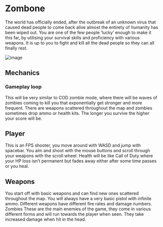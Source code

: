 # Zombone
The world has officially ended, after the outbreak of an unknown virus that caused dead people to come back alive almost the entirety of humanity has been wiped out. You are one of the few people ‘lucky’ enough to make it this far, by utilising your survival skills and proficiency with various weapons. It is up to you to fight and kill all the dead people so they can all finally rest. 

![image](https://user-images.githubusercontent.com/40210931/203128685-64fdc394-18af-4c04-922a-3155d766810d.png)


## Mechanics
### Gameplay loop
This will be very similar to COD zombie mode, where there will be waves of zombies coming to kill you that exponentially get stronger and more frequent. There are weapons scattered throughout the map and zombies sometimes drop ammo or health kits. The longer you survive the higher your score will be. 
## Player
This is an FPS shooter, you move around with WASD and jump with spacebar. You aim and shoot with the mouse buttons and scroll through your weapons with the scroll wheel. Health will be like Call of Duty where your HP loss isn’t permanent but fades away either after some time passes or you heal. 
## Weapons
You start off with basic weapons and can find new ones scattered throughout the map. You will always have a very basic pistol with infinite ammo. Different weapons have different fire rates and damage numbers. 
Zombies
These are the main enemies of the game, they come in various different forms and will run towards the player when seen. They take increased damage when hit in the head.
